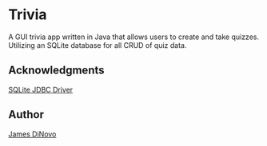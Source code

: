 # Trivia

A GUI trivia app written in Java that allows users to create and take quizzes. Utilizing an SQLite database for all CRUD of quiz data.

## Acknowledgments

[SQLite JDBC Driver](https://github.com/xerial/sqlite-jdbc)

## Author

[James DiNovo](https://github.com/jdinovo)
